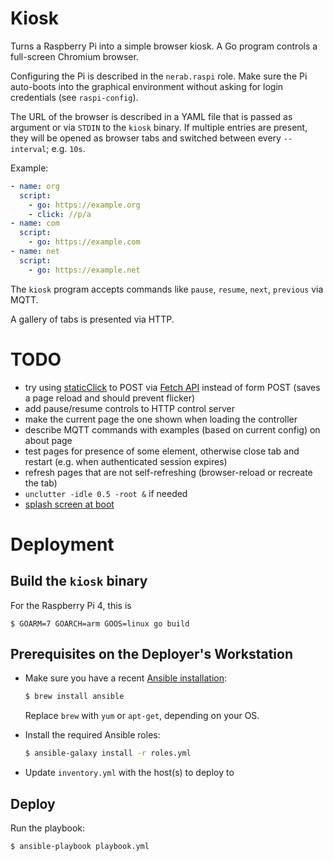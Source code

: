 # Kiosk

Turns a Raspberry Pi into a simple browser kiosk. A Go program controls a full-screen Chromium browser.

Configuring the Pi is described in the `nerab.raspi` role. Make sure the Pi auto-boots into the graphical environment without asking for login credentials (see `raspi-config`).

The URL of the browser is described in a YAML file that is passed as argument or via `STDIN` to the `kiosk` binary. If multiple entries are present, they will be opened as browser tabs and switched between every `--interval`; e.g. `10s`.

Example:

```yaml
- name: org
  script:
    - go: https://example.org
    - click: //p/a
- name: com
  script:
    - go: https://example.com
- name: net
  script:
    - go: https://example.net
```

The `kiosk` program accepts commands like `pause`, `resume`, `next`, `previous` via MQTT.

A gallery of tabs is presented via HTTP.

# TODO

- try using [staticClick](https://flickity.metafizzy.co/events.html#staticclick) to POST via [Fetch API](https://attacomsian.com/blog/xhr-post-request) instead of form POST (saves a page reload and should prevent flicker)
- add pause/resume controls to HTTP control server
- make the current page the one shown when loading the controller
- describe MQTT commands with examples (based on current config) on about page
- test pages for presence of some element, otherwise close tab and restart (e.g. when authenticated session expires)
- refresh pages that are not self-refreshing (browser-reload or recreate the tab)
- `unclutter -idle 0.5 -root &` if needed
- [splash screen at boot](https://github.com/guysoft/FullPageOS/blob/master/src/modules/fullpageos/filesystem/root_init/etc/systemd/system/splashscreen.service)

# Deployment

## Build the `kiosk` binary

For the Raspberry Pi 4, this is

```command
$ GOARM=7 GOARCH=arm GOOS=linux go build
```

## Prerequisites on the Deployer's Workstation

* Make sure you have a recent [Ansible installation](http://docs.ansible.com/ansible/intro_installation.html):

  ```bash
  $ brew install ansible
  ```

  Replace `brew` with `yum` or `apt-get`, depending on your OS.

* Install the required Ansible roles:

  ```bash
  $ ansible-galaxy install -r roles.yml
  ```

* Update `inventory.yml` with the host(s) to deploy to

## Deploy

Run the playbook:

```bash
$ ansible-playbook playbook.yml
```
